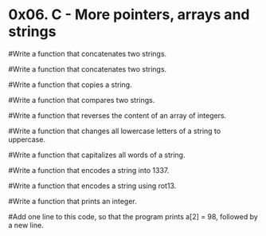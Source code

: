 #      0x06. C - More pointers, arrays and strings

#Write a function that concatenates two strings.

#Write a function that concatenates two strings.

#Write a function that copies a string.

#Write a function that compares two strings.

#Write a function that reverses the content of an array of integers.

#Write a function that changes all lowercase letters of a string to uppercase.

#Write a function that capitalizes all words of a string.

#Write a function that encodes a string into 1337.

#Write a function that encodes a string using rot13.

#Write a function that prints an integer.

#Add one line to this code, so that the program prints a[2] = 98, followed by a new line.


